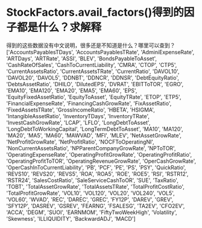 # StockFactors.avail_factors()得到的因子都是什么？求解释

得到的这些数据没有中文说明，很多还是不知道是什么？哪里可以查到？
['AccountsPayablesTDays',
 'AccountsPayablesTRate',
 'AdminiExpenseRate',
 'ARTDays',
 'ARTRate',
 'ASSI',
 'BLEV',
 'BondsPayableToAsset',
 'CashRateOfSales',
 'CashToCurrentLiability',
 'CMRA',
 'CTOP',
 'CTP5',
 'CurrentAssetsRatio',
 'CurrentAssetsTRate',
 'CurrentRatio',
 'DAVOL10',
 'DAVOL20',
 'DAVOL5',
 'DDNBT',
 'DDNCR',
 'DDNSR',
 'DebtEquityRatio',
 'DebtsAssetRatio',
 'DHILO',
 'DilutedEPS',
 'DVRAT',
 'EBITToTOR',
 'EGRO',
 'EMA10',
 'EMA120',
 'EMA20',
 'EMA5',
 'EMA60',
 'EPS',
 'EquityFixedAssetRatio',
 'EquityToAsset',
 'EquityTRate',
 'ETOP',
 'ETP5',
 'FinancialExpenseRate',
 'FinancingCashGrowRate',
 'FixAssetRatio',
 'FixedAssetsTRate',
 'GrossIncomeRatio',
 'HBETA',
 'HSIGMA',
 'IntangibleAssetRatio',
 'InventoryTDays',
 'InventoryTRate',
 'InvestCashGrowRate',
 'LCAP',
 'LFLO',
 'LongDebtToAsset',
 'LongDebtToWorkingCapital',
 'LongTermDebtToAsset',
 'MA10',
 'MA120',
 'MA20',
 'MA5',
 'MA60',
 'MAWVAD',
 'MFI',
 'MLEV',
 'NetAssetGrowRate',
 'NetProfitGrowRate',
 'NetProfitRatio',
 'NOCFToOperatingNI',
 'NonCurrentAssetsRatio',
 'NPParentCompanyGrowRate',
 'NPToTOR',
 'OperatingExpenseRate',
 'OperatingProfitGrowRate',
 'OperatingProfitRatio',
 'OperatingProfitToTOR',
 'OperatingRevenueGrowRate',
 'OperCashGrowRate',
 'OperCashInToCurrentLiability',
 'PB',
 'PCF',
 'PE',
 'PS',
 'PSY',
 'QuickRatio',
 'REVS10',
 'REVS20',
 'REVS5',
 'ROA',
 'ROA5',
 'ROE',
 'ROE5',
 'RSI',
 'RSTR12',
 'RSTR24',
 'SalesCostRatio',
 'SaleServiceCashToOR',
 'SUE',
 'TaxRatio',
 'TOBT',
 'TotalAssetGrowRate',
 'TotalAssetsTRate',
 'TotalProfitCostRatio',
 'TotalProfitGrowRate',
 'VOL10',
 'VOL120',
 'VOL20',
 'VOL240',
 'VOL5',
 'VOL60',
 'WVAD',
 'REC',
 'DAREC',
 'GREC',
 'FY12P',
 'DAREV',
 'GREV',
 'SFY12P',
 'DASREV',
 'GSREV',
 'FEARNG',
 'FSALESG',
 'TA2EV',
 'CFO2EV',
 'ACCA',
 'DEGM',
 'SUOI',
 'EARNMOM',
 'FiftyTwoWeekHigh',
 'Volatility',
 'Skewness',
 'ILLIQUIDITY',
 'BackwardADJ',
 'MACD']